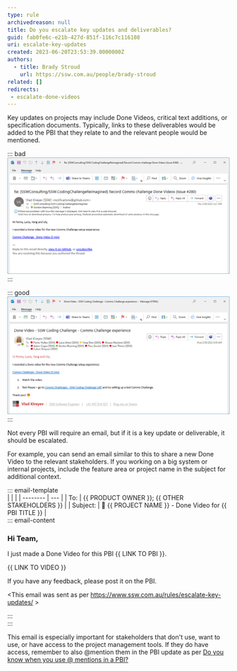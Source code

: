```yaml
---
type: rule
archivedreason: null
title: Do you escalate key updates and deliverables?
guid: fab0fe6c-e21b-427d-851f-116c7c116108
uri: escalate-key-updates
created: 2023-06-20T23:53:39.0000000Z
authors:
  - title: Brady Stroud
    url: https://ssw.com.au/people/brady-stroud
related: []
redirects:
 - escalate-done-videos
---
```


Key updates on projects may include Done Videos, critical text additions, or specification documents. Typically, links to these deliverables would be added to the PBI that they relate to and the relevant people would be mentioned. 

::: bad  
![Figure: Bad Example - Automated notifications from project management tools can be easily missed or overlooked amidst other notifications](critical-update-bad-example.jpg)
:::

::: good  
![Figure: Good example - For visibility and to ensure all stakeholders are in the loop, you should also send an email to the relevant people](critical-update-good-example.jpg)  
:::

Not every PBI will require an email, but if it is a key update or deliverable, it should be escalated.

<!--endintro-->

For example, you can send an email similar to this to share a new Done Video to the relevant stakeholders. If you working on a big system or internal projects, include the feature area or project name in the subject for additional context.

::: email-template  
| | |
| -------- | --- |
| To: | {{ PRODUCT OWNER }}; {{ OTHER STAKEHOLDERS }} |
| Subject: | 🎥 {{ PROJECT NAME }} - Done Video for {{ PBI TITLE }} |  
::: email-content

### Hi Team,

I just made a Done Video for this PBI {{ LINK TO PBI }}.

{{ LINK TO VIDEO }}

If you have any feedback, please post it on the PBI.

&lt;This email was sent as per https://www.ssw.com.au/rules/escalate-key-updates/ &gt;

:::  
:::

This email is especially important for stakeholders that don't use, want to use, or have access to the project management tools. If they do have access, remember to also @mention them in the PBI update as per [Do you know when you use @ mentions in a PBI?
](https://www.ssw.com.au/rules/when-you-use-mentions-in-a-pbi/)
